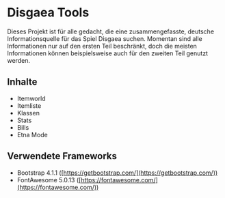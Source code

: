 # Disgaea Tools
Dieses Projekt ist für alle gedacht, die eine zusammengefasste, deutsche Informationsquelle für das Spiel Disgaea suchen. Momentan sind alle Informationen nur auf den ersten Teil beschränkt, doch die meisten Informationen können beispielsweise auch für den zweiten Teil genutzt werden.

## Inhalte
- Itemworld
- Itemliste
- Klassen
- Stats
- Bills
- Etna Mode

## Verwendete Frameworks
- Bootstrap 4.1.1 ([https://getbootstrap.com/](https://getbootstrap.com/))
- FontAwesome 5.0.13 ([https://fontawesome.com/](https://fontawesome.com/))